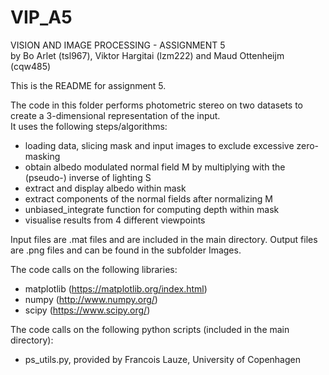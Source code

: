 # VIP_A5

VISION AND IMAGE PROCESSING - ASSIGNMENT 5																																						
by Bo Arlet (tsl967), Viktor Hargitai (lzm222) and Maud Ottenheijm (cqw485)	

This is the README for assignment 5.					 								
																																
The code in this folder performs photometric stereo on two datasets to create a 3-dimensional representation of the input.						
It uses the following steps/algorithms:																							
- loading data, slicing mask and input images to exclude excessive zero-masking 															
- obtain albedo modulated normal field M by multiplying with the (pseudo-) inverse of lighting S											
- extract and display albedo within mask																								
- extract components of the normal fields after normalizing M																		
- unbiased_integrate function for computing depth within mask																		
- visualise results from 4 different viewpoints																					

Input files are .mat files and are included in the main directory.
Output files are .png files and can be found in the subfolder Images.																												

The code calls on the following libraries:																						
- matplotlib (https://matplotlib.org/index.html)																						
- numpy (http://www.numpy.org/)																										
- scipy (https://www.scipy.org/)																									
																																		
The code calls on the following python scripts (included in the main directory):																					
- ps_utils.py, provided by Francois Lauze, University of Copenhagen		

